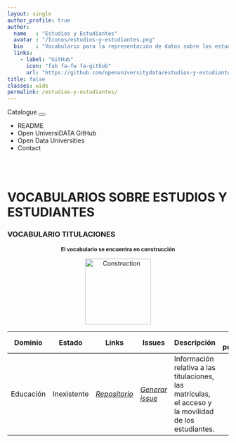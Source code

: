 ```yaml
---
layout: single
author_profile: true 
author:
  name   : "Estudios y Estudiantes"
  avatar : "/Iconos/estudios-y-estudiantes.png"
  bio    : "Vocabulario para la representación de datos sobre los estudios y los estudiantes universitarios."
  links:
    - label: "GitHub"
      icon: "fab fa-fw fa-github"
      url: "https://github.com/openuniversitydata/estudios-y-estudiantes"
title: false
classes: wide
permalink: /estudios-y-estudiantes/
---
```


<head>
	<style>	
	@media screen and (max-width: 760px) {
	td:nth-of-type(1):before { content: "Dominio"; }
	td:nth-of-type(2):before { content: "Estado"; }
	td:nth-of-type(3):before { content: "Links"; }	
	td:nth-of-type(4):before { content: "Issues"; }
	td:nth-of-type(5):before { content: "Descripción"; }	
	}
	</style>
  
<link rel="stylesheet" href="https://maxcdn.bootstrapcdn.com/bootstrap/4.5.2/css/bootstrap.min.css">
  <script src="https://ajax.googleapis.com/ajax/libs/jquery/3.5.1/jquery.min.js"></script>
  <script src="https://cdnjs.cloudflare.com/ajax/libs/popper.js/1.16.0/umd/popper.min.js"></script>
  <script src="https://maxcdn.bootstrapcdn.com/bootstrap/4.5.2/js/bootstrap.min.js"></script>
<link rel="stylesheet" href="https://maxcdn.bootstrapcdn.com/bootstrap/4.0.0/css/bootstrap.min.css" integrity="sha384-Gn5384xqQ1aoWXA+058RXPxPg6fy4IWvTNh0E263XmFcJlSAwiGgFAW/dAiS6JXm" crossorigin="anonymous">
	
<link href="/CatalogoUniversiDATA/stylesheet.css" rel="stylesheet"/>
	  
 <div class="navMenu">   
    <nav class="navbar navbar-expand-lg navbar-light bg-light">
  <a class="navbar-brand" href="https://openuniversitydata.github.io/CatalogoUniversiDATA/" style="text-decoration: none;">Catalogue</a>
  <button class="navbar-toggler" type="button" data-toggle="collapse" data-target="#navbarResponsive" aria-controls="navbarResponsive" aria-expanded="false" aria-label="Toggle navigation">
    <span class="navbar-toggler-icon"></span>
  </button>

  <div class="collapse navbar-collapse" id="navbarResponsive">
    <ul class="navbar-nav mr-auto">
      <li class="nav-item">
        <a class="nav-link" href="https://github.com/openuniversitydata/estudios-y-estudiantes/blob/main/README.md" target="_blank" style="text-decoration: none;">README</a>
      </li>
      <li class="nav-item">
        <a class="nav-link" href="https://github.com/openuniversitydata/" target="_blank" style="text-decoration: none;">Open UniversiDATA GitHub</a>
      </li>
      <li class="nav-item">
        <a class="nav-link" href="https://openuniversitydata.github.io/UniversidadesAbiertas/" target="_blank" style="text-decoration: none;">Open Data Universities</a>
      </li>
      <li class="nav-item">
        <a class="nav-link" href="/CatalogoUniversiDATA/contact/" style="text-decoration: none;">Contact</a>
      </li>
    </ul>
  </div>
</nav>
<br><br>
</div>
</head>

<div id="bodyid">
  <link href="stylesheet.css" rel="stylesheet"/>

<h1> VOCABULARIOS SOBRE ESTUDIOS Y ESTUDIANTES </h1>
</div>

<div id="bodyid">
  <link href="stylesheet.css" rel="stylesheet"/>

<h3> VOCABULARIO TITULACIONES </h3>
 
<h2 float="right" align="center" style="font-size: 0.75rem;"> El vocabulario se encuentra en construcción </h2>

<p float="right" align="center">   
<img src="/CatalogoUniversiDATA/Iconos/constrA.png" alt="Construction" width="150"/>
</p>

<table>
  <thead>
    <tr>
      <th>Dominio</th>
      <th>Estado</th>
      <th>Links</th>
      <th>Issues</th>
      <th>Descripción</th>
      <th>Fecha publicación</th>
      <th>Formatos</th>
      <th>Licencia</th>
      <th>Idiomas</th>
    </tr>
  </thead>
  <tbody>
    <tr>
      <td>Educación</td>
      <td>Inexistente</td>
      <td>
        <em>
          <a href="https://github.com/openuniversitydata/estudios-y-estudiantes">Repositorio</a>
        </em>
      </td>
      <td>
        <em>
          <a href="https://github.com/openuniversitydata/estudios-y-estudiantes/issues">Generar issue</a>
        </em>
      </td>
      <td>Información relativa a las titulaciones, las matrículas, el acceso y la movilidad de los estudiantes.</td>
      <td></td>
      <td></td>
      <td></td>
      <td>es</td>
    </tr>
  </tbody>
</table>
